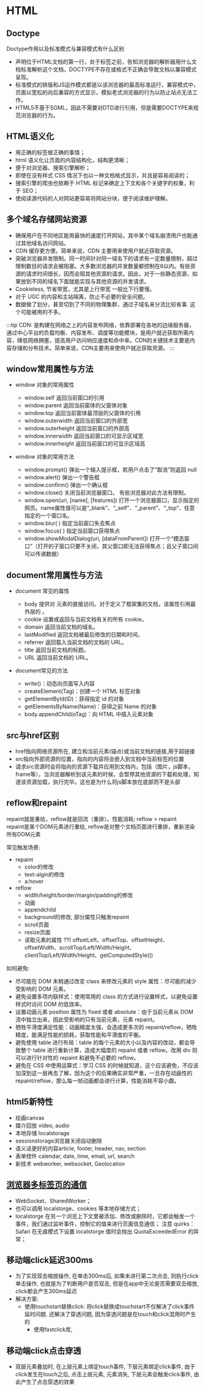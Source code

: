 # HTML

## Doctype
Doctype作用以及标准模式与兼容模式有什么区别
* 声明位于HTML文档的第一行，处于标签之前，告知浏览器的解析器用什么文档标准解析这个文档，DOCTYPE不存在或格式不正确会导致文档以兼容模式呈现。
* 标准模式的排版和JS运作模式都是以该浏览器的最高标准运行，兼容模式中，页面以宽松的向后兼容的方式显示，模拟老式浏览器的行为以防止站点无法工作。
* HTML5不基于SGML，因此不需要对DTD进行引用，但是需要DOCTYPE来规范浏览器的行为。

## HTML语义化

* 用正确的标签做正确的事情；
* html 语义化让页面的内容结构化，结构更清晰；
* 便于对浏览器、搜索引擎解析；
* 即使在没有样式 CSS 情况下也以一种文档格式显示，并且是容易阅读的；
* 搜索引擎的爬虫也依赖于 HTML 标记来确定上下文和各个关键字的权重，利于 SEO；
* 使阅读源代码的人对网站更容易将网站分块，便于阅读维护理解。

## 多个域名存储网站资源

* 确保用户在不同地区能用最快的速度打开网站，其中某个域名崩溃用户也能通过其他域名访问网站。
* CDN 缓存更方便。简单来说，CDN 主要用来使用户就近获取资源。
* 突破浏览器并发限制。同一时间针对同一域名下的请求有一定数量限制，超过限制数目的请求会被阻塞。大多数浏览器的并发数量都控制在6以内。有些资源的请求时间很长，因而会阻其他资源的请求。因此，对于一些静态资源，如果放到不同的域名下面就能实现与其他资源的并发请求。
* Cookieless, 节省带宽，尤其是上行带宽 一般比下行要慢。
* 对于 UGC 的内容和主站隔离，防止不必要的安全问题。
* 数据做了划分，甚至切到了不同的物理集群，通过子域名来分流比较省事. 这个可能被用的不多。

:::tip
CDN: 是构建在网络之上的内容发布网络，依靠部署在各地的边缘服务器，通过中心平台的负载均衡、内容发布、调度等功能模块，是用户就近获取所需内容，降低网络拥塞，提高用户访问响应速度和命中率。CDN的关键技术主要是内容存储和分布技术。简单来说，CDN主要用来使用户就近获取资源。
:::

## window常用属性与方法

* window 对象的常用属性
  * window.self          返回当前窗口的引用
  * window.parent        返回当前窗体的父窗体对象
  * window.top           返回当前窗体最顶层的父窗体的引用
  * window.outerwidth    返回当前窗口的外部宽
  * window.outerheight   返回当前窗口的外部高
  * window.innerwidth    返回当前窗口的可显示区域宽
  * window.innerheight   返回当前窗口的可显示区域高

* window 对象的常用方法
  * window.prompt()                                 弹出一个输入提示框，若用户点击了“取消”则返回 null
  * window.alert()                                  弹出一个警告框
  * window.confirm()                                弹出一个确认框
  * window.close()                                  关闭当前浏览器窗口。 有些浏览器对此方法有限制。
  * window.open(uri, [name], [features])            打开一个浏览器窗口，显示指定的网页。name属性值可以是“_blank”、“_self”、“_parent”、“_top”、任意指定的一个窗口名。
  * window.blur( )                                  指定当前窗口失去焦点
  * window.focus( )                                 指定当前窗口获得焦点
  * window.showModalDialog(uri, [dataFromParent])   打开一个“模态窗口”（打开的子窗口只要不关闭，其父窗口即无法获得焦点；且父子窗口间可以传递数据）

## document常用属性与方法

* document 常见的属性
  * body 提供对 元素的直接访问。对于定义了框架集的文档，该属性引用最外层的 。
  * cookie 设置或返回与当前文档有关的所有 cookie。
  * domain 返回当前文档的域名。
  * lastModified 返回文档被最后修改的日期和时间。
  * referrer 返回载入当前文档的文档的 URL。
  * title 返回当前文档的标题。
  * URL 返回当前文档的 URL。

* document常见的方法
  * write()：动态向页面写入内容
  * createElement(Tag)：创建一个 HTML 标签对象
  * getElementById(ID)：获得指定 id 的对象
  * getElementsByName(Name)：获得之前 Name 的对象
  * body.appendChild(oTag)：向 HTML 中插入元素对象

## src与href区别

* href指向网络资源所在, 建立和当前元素(锚点)或当前文档的链接,用于超链接
* src指向外部资源的位置，指向的内容将会嵌入到文档中当前标签的位置
* 请求src资源时会将指向的资源下载并应用到文档内，包括（图片，js脚本，frame等），当浏览器解析到该元素的时候，会暂停其他资源的下载和处理，知道该资源加载，执行完毕。这也是为什么将js脚本放在底部而不是头部

## reflow和repaint

repaint就是重绘，reflow就是回流（重排）。性能消耗: reflow > repaint  
repaint是某个DOM元素进行重绘, reflow是对整个文档页面进行重排，重新渲染所有DOM元素  
 
常见触发场景:
* repaint
  * color的修改
  * text-algin的修改
  * a:hover
* reflow
  * width/height/border/margin/padding的修改
  * 动画
  * appendchild
  * background的修改, 部分属性只触发repaint
  * scroll页面
  * resize页面
  * 读取元素的属性 ??( offsetLeft、offsetTop、offsetHeight、offsetWidth、scrollTop/Left/Width/Height、clientTop/Left/Width/Height、getComputedStyle())  

如何避免:
* 尽可能在 DOM 末梢通过改变 class 来修改元素的 style 属性：尽可能的减少受影响的 DOM 元素。
* 避免设置多项内联样式：使用常用的 class 的方式进行设置样式，以避免设置样式时访问 DOM 的低效率。
* 设置动画元素 position 属性为 fixed 或者 absolute：由于当前元素从 DOM 流中独立出来，因此受影响的只有当前元素，元素 repaint。
* 牺牲平滑度满足性能：动画精度太强，会造成更多次的 repaint/reflow，牺牲精度，能满足性能的损耗，获取性能和平滑度的平衡。
* 避免使用 table 进行布局：table 的每个元素的大小以及内容的改动，都会导致整个 table 进行重新计算，造成大幅度的 repaint 或者 reflow。改用 div 则可以进行针对性的 repaint 和避免不必要的 reflow。
* 避免在 CSS 中使用运算式：学习 CSS 的时候就知道，这个应该避免，不应该加深到这一层再去了解，因为这个的后果确实非常严重，一旦存在动画性的 repaint/reflow，那么每一帧动画都会进行计算，性能消耗不容小觑。

## html5新特性

* 绘画canvas
* 媒介回放 video, audio
* 本地存储 localstorage
* sessionstorage浏览器关闭自动删除
* 语义话更好的内容article, footer, header, nav, section
* 表单控件 calendar, date, time, email, url, search
* 新技术 webworker, websocket, Geolocation


## [浏览器多标签页的通信](https://juejin.im/post/5acdba01f265da23826e5633)

* WebSocket、SharedWorker；
* 也可以调用 localstorge、cookies 等本地存储方式；
* localstorge 在另一个浏览上下文里被添加、修改或删除时，它都会触发一个事件，我们通过监听事件，控制它的值来进行页面信息通信； 注意 quirks：Safari 在无痕模式下设置 localstorge 值时会抛出 QuotaExceededError 的异常；

## 移动端click延迟300ms

* 为了实现双击缩放操作, 在单击300ms后, 如果未进行第二次点击, 则执行click单击操作, 也就是为了判断用户是否双击, 但是在app中无论是否需要双击缩放, click都会产生300ms延迟
* 解决方案:
  * 使用touchstart替换click: 将click替换成touchstart不仅解决了click事件延时问题. 还解决了穿透问题, 因为穿透问题是在touch和click混用时产生的  
	* 使用fastclick库, 

## 移动端click点击穿透

* 双层元素叠加时, 在上层元素上绑定touch事件, 下层元素绑定click事件, 由于click发生在touch之后, 点击上层元素, 元素消失, 下层元素会触发click事件, 由此产生了点击穿透的效果

